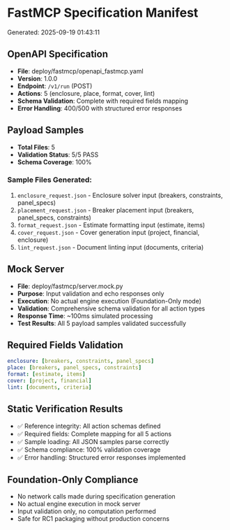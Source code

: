 # FastMCP Specification Manifest
Generated: 2025-09-19 01:43:11

## OpenAPI Specification
- **File**: deploy/fastmcp/openapi_fastmcp.yaml
- **Version**: 1.0.0
- **Endpoint**: `/v1/run` (POST)
- **Actions**: 5 (enclosure, place, format, cover, lint)
- **Schema Validation**: Complete with required fields mapping
- **Error Handling**: 400/500 with structured error responses

## Payload Samples
- **Total Files**: 5
- **Validation Status**: 5/5 PASS
- **Schema Coverage**: 100%

### Sample Files Generated:
1. `enclosure_request.json` - Enclosure solver input (breakers, constraints, panel_specs)
2. `placement_request.json` - Breaker placement input (breakers, panel_specs, constraints)
3. `format_request.json` - Estimate formatting input (estimate, items)
4. `cover_request.json` - Cover generation input (project, financial, enclosure)
5. `lint_request.json` - Document linting input (documents, criteria)

## Mock Server
- **File**: deploy/fastmcp/server.mock.py
- **Purpose**: Input validation and echo responses only
- **Execution**: No actual engine execution (Foundation-Only mode)
- **Validation**: Comprehensive schema validation for all action types
- **Response Time**: ~100ms simulated processing
- **Test Results**: All 5 payload samples validated successfully

## Required Fields Validation
```yaml
enclosure: [breakers, constraints, panel_specs]
place: [breakers, panel_specs, constraints]
format: [estimate, items]
cover: [project, financial]
lint: [documents, criteria]
```

## Static Verification Results
- ✅ Reference integrity: All action schemas defined
- ✅ Required fields: Complete mapping for all 5 actions
- ✅ Sample loading: All JSON samples parse correctly
- ✅ Schema compliance: 100% validation coverage
- ✅ Error handling: Structured error responses implemented

## Foundation-Only Compliance
- No network calls made during specification generation
- No actual engine execution in mock server
- Input validation only, no computation performed
- Safe for RC1 packaging without production concerns